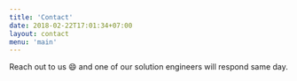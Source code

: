 ```yaml
---
title: 'Contact'
date: 2018-02-22T17:01:34+07:00
layout: contact
menu: 'main'
---
```


Reach out to us :smile: and one of our solution engineers will respond same day.
